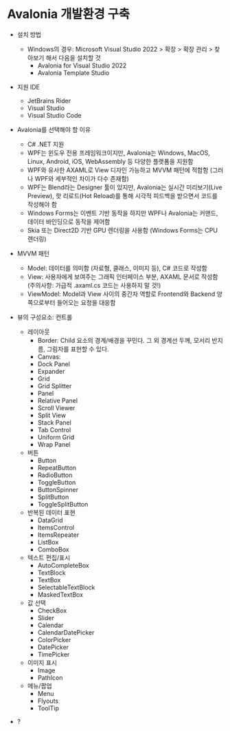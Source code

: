# Avalonia 개발환경 구축

* 설치 방법
  - Windows의 경우: Microsoft Visual Studio 2022 > 확장 > 확장 관리 > 찾아보기 해서 다음을 설치할 것
    * Avalonia for Visual Studio 2022
    * Avalonia Template Studio

* 지원 IDE
  - JetBrains Rider
  - Visual Studio
  - Visual Studio Code

* Avalonia를 선택해야 할 이유
  - C# .NET 지원
  - WPF는 윈도우 전용 프레임워크이지만, Avalonia는 Windows, MacOS, Linux, Android, iOS, WebAssembly 등 다양한 플랫폼을 지원함
  - WPF와 유사한 AXAML로 View 디자인 가능하고 MVVM 패턴에 적합함 (그러나 WPF와 세부적인 차이가 다수 존재함)
  - WPF는 Blend라는 Designer 툴이 있지만, Avalonia는 실시간 미리보기(Live Preview), 핫 리로드(Hot Reload)를 통해 시각적 피드백을 받으면서 코드를 작성해야 함
  - Windows Forms는 이벤트 기반 동작을 하지만 WPF나 Avalonia는 커맨드, 데이터 바인딩으로 동작을 제어함
  - Skia 또는 Direct2D 기반 GPU 렌더링을 사용함 (Windows Forms는 CPU 렌더링)

* MVVM 패턴
  - Model: 데이터를 의미함 (자료형, 클래스, 이미지 등), C# 코드로 작성함
  - View: 사용자에게 보여주는 그래픽 인터페이스 부분, AXAML 문서로 작성함 (주의사항: 가급적 .axaml.cs 코드는 사용하지 말 것!)
  - ViewModel: Model과 View 사이의 중간자 역할로 Frontend와 Backend 양쪽으로부터 들어오는 요청을 대응함

* 뷰의 구성요소: 컨트롤
  - 레이아웃
    * Border: Child 요소의 경계/배경을 꾸민다. 그 외 경계선 두께, 모서리 반지름, 그림자를 표현할 수 있다.
    * Canvas: 
    * Dock Panel
    * Expander
    * Grid
    * Grid Splitter
    * Panel
    * Relative Panel
    * Scroll Viewer
    * Split View
    * Stack Panel
    * Tab Control
    * Uniform Grid
    * Wrap Panel
  - 버튼
    * Button
    * RepeatButton
    * RadioButton
    * ToggleButton
    * ButtonSpinner
    * SplitButton
    * ToggleSplitButton
  - 반복된 데이터 표현
    * DataGrid
    * ItemsControl
    * ItemsRepeater
    * ListBox
    * ComboBox
  - 텍스트 편집/표시
    * AutoCompleteBox
    * TextBlock
    * TextBox
    * SelectableTextBlock
    * MaskedTextBox
  - 값 선택
    * CheckBox
    * Slider
    * Calendar
    * CalendarDatePicker
    * ColorPicker
    * DatePicker
    * TimePicker
  - 이미지 표시
    * Image
    * PathIcon
  - 메뉴/팝업
    * Menu
    * Flyouts
    * ToolTip

* ?
